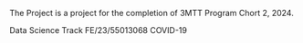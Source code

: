 The Project is a project for the completion of 3MTT Program Chort 2, 2024.

Data Science Track
FE/23/55013068
COVID-19
